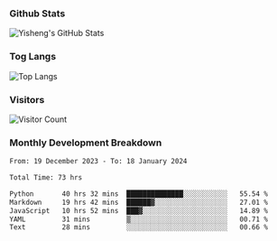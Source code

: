 ### Github Stats
![Yisheng's GitHub Stats](https://github-readme-stats-9qabuvhk1-gongyisheng.vercel.app/api?username=gongyisheng&count_private=true&show_icons=true)
### Tog Langs
![Top Langs](https://github-readme-stats-9qabuvhk1-gongyisheng.vercel.app/api/top-langs/?username=gongyisheng&layout=compact)
### Visitors
![Visitor Count](https://profile-counter.glitch.me/gongyisheng/count.svg)
### Monthly Development Breakdown
<!--START_SECTION:waka-->

```txt
From: 19 December 2023 - To: 18 January 2024

Total Time: 73 hrs

Python       40 hrs 32 mins  ██████████████░░░░░░░░░░░   55.54 %
Markdown     19 hrs 42 mins  ██████▓░░░░░░░░░░░░░░░░░░   27.01 %
JavaScript   10 hrs 52 mins  ███▓░░░░░░░░░░░░░░░░░░░░░   14.89 %
YAML         31 mins         ▒░░░░░░░░░░░░░░░░░░░░░░░░   00.71 %
Text         28 mins         ░░░░░░░░░░░░░░░░░░░░░░░░░   00.66 %
```

<!--END_SECTION:waka-->
